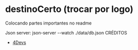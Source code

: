 # destinoCerto (trocar por logo)

Colocando partes importantes no readme

Json server:
json-server --watch ./data/db.json
CRÉDITOS

- [4Devs](https://www.4devs.com.br/gerador_de_pessoas)
